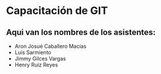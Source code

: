 
# Capacitación de GIT

## Aqui van los nombres de los asistentes:

- Aron Josué Caballero Macías
- Luis Sarmiento
- Jimmy Gilces Vargas
- Henry Ruiz Reyes